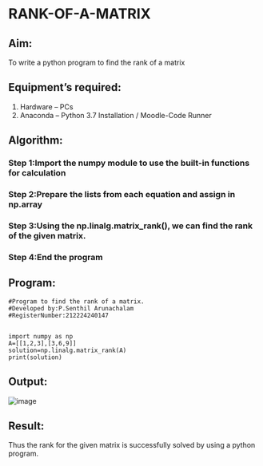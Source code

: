# RANK-OF-A-MATRIX
## Aim:
To write a python program to find the rank of a matrix
## Equipment’s required:
1. 	Hardware – PCs
2. 	Anaconda – Python 3.7 Installation / Moodle-Code Runner
## Algorithm:
### Step 1:Import the numpy module to use the built-in functions for calculation
### Step 2:Prepare the lists from each equation and assign in np.array
### Step 3:Using the np.linalg.matrix_rank(), we can find the rank of the given matrix.
### Step 4:End the program
## Program:
~~~
#Program to find the rank of a matrix.
#Developed by:P.Senthil Arunachalam 
#RegisterNumber:212224240147


import numpy as np
A=[[1,2,3],[3,6,9]]
solution=np.linalg.matrix_rank(A)
print(solution)
~~~
## Output:

![image](https://github.com/user-attachments/assets/5c5f5366-3483-469f-896a-1adfce89209c)

## Result:
Thus the rank for the given matrix is successfully solved by  using a python program.

